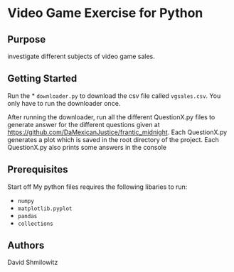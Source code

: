Video Game Exercise for Python
=============
Purpose
-------

investigate different subjects of video game sales.

Getting Started
-------
Run the * `downloader.py` to download the csv file called `vgsales.csv`. You only have to run the downloader once.

After running the downloader, run all the different QuestionX.py files to generate answer for the different questions given at https://github.com/DaMexicanJustice/frantic_midnight. 
Each QuestionX.py generates a plot which is saved in the root directory of the project. Each QuestionX.py also prints some answers in the console  

Prerequisites
-------
Start off 
My python files requires the following libaries to run:
* `numpy`
* `matplotlib.pyplot` 
* `pandas`
* `collections`

Authors
-------

David Shmilowitz
